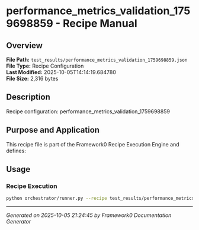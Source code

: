 # performance_metrics_validation_1759698859 - Recipe Manual

## Overview
**File Path:** `test_results/performance_metrics_validation_1759698859.json`  
**File Type:** Recipe Configuration  
**Last Modified:** 2025-10-05T14:14:19.684780  
**File Size:** 2,316 bytes  

## Description
Recipe configuration: performance_metrics_validation_1759698859

## Purpose and Application
This recipe file is part of the Framework0 Recipe Execution Engine and defines:

## Usage

### Recipe Execution
```bash
python orchestrator/runner.py --recipe test_results/performance_metrics_validation_1759698859.json
```


---
*Generated on 2025-10-05 21:24:45 by Framework0 Documentation Generator*
